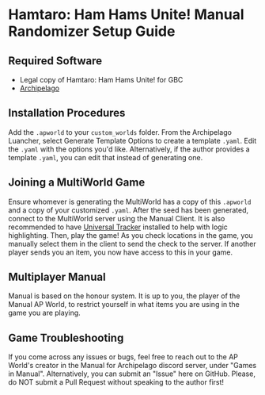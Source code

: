 # Hamtaro: Ham Hams Unite! Manual Randomizer Setup Guide

## Required Software

- Legal copy of Hamtaro: Ham Hams Unite! for GBC
- [Archipelago](https://archipelago.gg)

## Installation Procedures

Add the `.apworld` to your `custom_worlds` folder.  From the Archipelago Luancher, select Generate Template Options to create a template `.yaml`.  Edit the `.yaml` with the options you'd like.  Alternatively, if the author provides a template `.yaml`, you can edit that instead of generating one.

## Joining a MultiWorld Game

Ensure whomever is generating the MultiWorld has a copy of this `.apworld` and a copy of your customized `.yaml`.  After the seed has been generated, connect to the MultiWorld server using the Manual Client.  It is also recommended to have [Universal Tracker](https://github.com/FarisTheAncient/Archipelago/releases) installed to help with logic highlighting.  Then, play the game!  As you check locations in the game, you manually select them in the client to send the check to the server.  If another player sends you an item, you now have access to this in your game.

## Multiplayer Manual

Manual is based on the honour system.  It is up to you, the player of the Manual AP World, to restrict yourself in what items you are using in the game you are playing.

## Game Troubleshooting

If you come across any issues or bugs, feel free to reach out to the AP World's creator in the Manual for Archipelago discord server, under "Games in Manual".  Alternatively, you can submit an "Issue" here on GitHub.  Please, do NOT submit a Pull Request without speaking to the author first!
